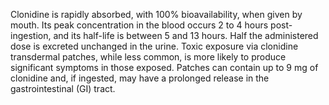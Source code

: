 Clonidine is rapidly absorbed, with 100% bioavailability, when given by mouth. Its peak concentration in the blood occurs 2 to 4 hours post-ingestion, and its half-life is between 5 and 13 hours. Half the administered dose is excreted unchanged in the urine. Toxic exposure via clonidine transdermal patches, while less common, is more likely to produce significant symptoms in those exposed. Patches can contain up to 9 mg of clonidine and, if ingested, may have a prolonged release in the gastrointestinal (GI) tract.